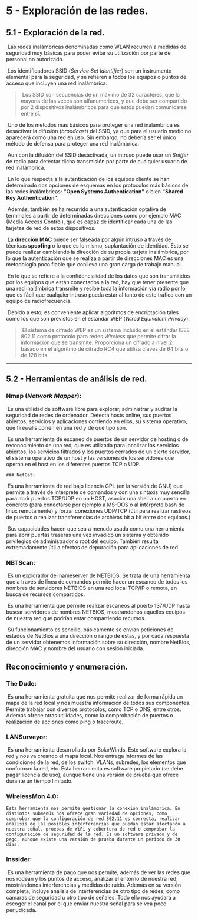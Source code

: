 # 5 - Exploración de las redes.

## 5.1 - Exploración de la red.

​	Las redes inalámbricas denominadas como WLAN recurren a medidas de seguridad muy básicas para poder evitar su utilización por parte de personal no autorizado.

​	Los identificadores SSID (_Service Set Identifier_) son un instrumento elemental para la seguridad, y se refieren a todos los equipos o puntos de acceso que incluyen una red inalámbrica.

> ​	Los SSID son secuencias de un máximo de 32 caracteres, que la mayoría de las veces son alfanumericos, y que debe ser compartido por 2 dispositivos inalámbricos para que estos puedan comunicarse entre sí.

​	Uno de los metodos más básicos para proteger una red inalámbrica es desactivar la difusión (_broadcast_) del SSID, ya que para el usuario medio no aparecerá como una red en uso. Sin embargo, no debería ser el único método de defensa para proteger una red inalámbrica.

​	Aun con la difusión del SSID desactivada, un intruso puede usar un _Sniffer_ de radio para detectar dicha transmisión por parte de cualquier usuario de red inalámbrica.

​	En lo que respecta a la autenticación de los equipos cliente se han determinado dos opciones de esquemas en los protocolos más básicos de las redes inalámbricas: **"Open Systems Authentication"** o bien **"Shared Key Authentication"**.

​	Además, también se ha recurrido a una autenticación optativa de terminales a partir de determinadas direcciones como por ejemplo MAC (Media Access Control), que es capaz de identificar cada una de las tarjetas de red de estos dispositivos.

​	La __dirección MAC__ puede ser falseada por algún intruso a través de técnicas __spoofing__ o lo que es lo mismo, suplantación de identidad. Esto se puede realizar cambiando la dirección de su propia tarjeta inalámbrica, por lo que la autenticación que se realiza a partir de direcciones MAC es una metodología poco fiable que conlleva una gran carga de trabajo manual.

​	En lo que se refiere a la confidencialidad de los datos que son transmitidos por los equipos que están conectados a la red, hay que tener presente que una red inalámbrica transmite y recibe toda la información vía radio por lo que es fácil que cualquier intruso pueda estar al tanto de este tráfico con un equipo de radiofrecuencia.

​	Debido a esto, es conveniente aplicar algoritmos de encriptación tales como los que son previstos en el estándar WEP (_Wired Equivalent Privacy_). 

> ​	El sistema de cifrado WEP es un sistema incluido en el estándar IEEE 802.11 como protocolo para redes _Wireless_ que permite cifrar la información que se transmite. Proporciona un cifrado a nivel 2, basado en el algoritmo de cifrado RC4 que utiliza claves de 64 bits o de 128 bits

---



## 5.2 - Herramientas de análisis de red.

### Nmap (_Network Mapper_):

​	Es una utilidad de software libre para explorar, administrar y auditar la seguridad de redes de ordenador. Detecta hosts online, sus puertos abiertos, servicios y aplicaciones corriendo en ellos, su sistema operativo, que firewalls corren en una red y de qué tipo son.

​	Es una herramienta de escaneo de puertos de un servidor de hosting o de reconocimiento de una red, que es utilizada para localizar los servicios abiertos, los servicios filtrados y los puertos cerrados de un cierto servidor, el sistema operativo de un host y las versiones de los servidores que operan en el host en los diferentes puertos TCP o UDP.

	### NetCat:

​	Es una herramienta de red bajo licencia GPL (en la versión de GNU) que permite a través de intérprete de comandos y con una sintaxis muy sencilla para abrir puertos TCP/UDP en un HOST, asociar una shell a un puerto en concreto (para conectarse por ejemplo a MS-DOS o al intérprete bash de linux remotamente) y forzar conexiones UDP/TCP (útil para realizar rastreos de puertos o realizar transferencias de archivos bit a bit entre dos equipos.)

​	Sus capacidades hacen que sea a menudo usada como una herramienta para abrir puertas traseras una vez invadido un sistema y obtenido privilegios de administrador o root del equipo. También resulta extremadamente útil a efectos de depuración para aplicaciones de red.

### NBTScan:

​	Es un explorador del nameserver de NETBIOS. Se trata de una herramienta que a través de línea de comandos permite hacer un escaneo de todos los nombres de servidores NETBIOS en una red local TCP/IP o remota, en busca de recursos compartidos.

​	Es una herramienta que permite realizar escaneos al puerto 137/UDP hasta buscar servidores de nombres NETBIOS, mostrándonos aquellos equipos de nuestra red que podrían estar compartiendo recursos.

​	Su funcionamiento es sencillo, básicamente se envían peticiones de estados de NetBios a una dirección o rango de estas, y por cada respuesta de un servidor obtenemos información sobre su dirección, nombre NetBios, dirección MAC y nombre del usuario con sesión iniciada. 



## Reconocimiento y enumeración.

### The Dude:

​	Es una herramienta gratuita que nos permite realizar de forma rápida un mapa de la red local y nos muestra información de todos sus componentes. Permite trabajar con diversos protocolos, como TCP o DNS, entre otros. Además ofrece otras utilidades, como la comprobación de puertos o realización de acciones como ping o traceroute.

### LANSurveyor:

​	Es una herramienta desarrollada por SolarWinds. Este software explora la red y nos va creando el mapa local. Nos entrega informes de las condiciones de la red, de los switch, VLANs, subredes, los elementos que conforman la red, etc. Esta herramienta es software propietario (se debe pagar licencia de uso), aunque tiene una versión de prueba que ofrece durante un tiempo limitado.

### WirelessMon 4.0:

 	Esta herramienta nos permite gestionar la conexión inalámbrica. En distintos submenús nos ofrece gran variedad de opciones, como comprobar que la configuración de red 802.11 es correcta, realizar análisis de las posibles interferencias que puedan estar afectando a nuestra señal, pruebas de WiFi y cobertura de red o comprobar la configuración de seguridad de la red. Es un software privado y de pago, aunque existe una versión de prueba durante un periodo de 30 días.

### Inssider: 

​	Es una herramienta de pago que nos permite, además de ver las redes que nos rodean y los puntos de acceso, analizar el entorno de nuestra red, mostrándonos interferencias y medidas de ruido. Además en su versión completa, incluye análisis de interferencias de otro tipo de redes, como cámaras de seguridad u otro tipo de señales. Todo ello nos ayudará a escoger el canal por el que enviar nuestra señal para se vea poco perjudicada.